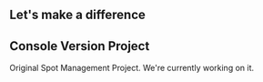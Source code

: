 ## Let's make a difference
## Console Version Project
Original Spot Management Project.
We're currently working on it.
